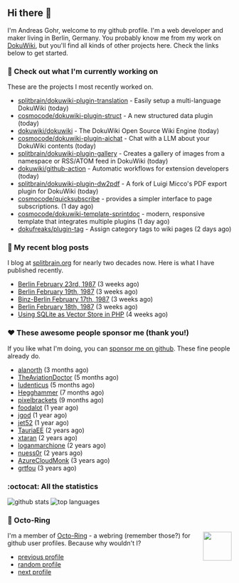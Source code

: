 ## Hi there :wave:

I'm Andreas Gohr, welcome to my github profile. I'm a web developer and maker living in Berlin, Germany. You probably know me from my work on [DokuWiki](https://github.com/splitbrain/dokuwiki), but you'll find all kinds of other projects here. Check the links below to get started.

### :hammer: Check out what I'm currently working on

These are the projects I most recently worked on.


- [splitbrain/dokuwiki-plugin-translation](https://github.com/splitbrain/dokuwiki-plugin-translation) - Easily setup a multi-language DokuWiki (today)
- [cosmocode/dokuwiki-plugin-struct](https://github.com/cosmocode/dokuwiki-plugin-struct) - A new structured data plugin (today)
- [dokuwiki/dokuwiki](https://github.com/dokuwiki/dokuwiki) - The DokuWiki Open Source Wiki Engine (today)
- [cosmocode/dokuwiki-plugin-aichat](https://github.com/cosmocode/dokuwiki-plugin-aichat) - Chat with a LLM about your DokuWiki contents (today)
- [splitbrain/dokuwiki-plugin-gallery](https://github.com/splitbrain/dokuwiki-plugin-gallery) - Creates a gallery of images from a namespace or RSS/ATOM feed in DokuWiki (today)
- [dokuwiki/github-action](https://github.com/dokuwiki/github-action) - Automatic workflows for extension developers (today)
- [splitbrain/dokuwiki-plugin-dw2pdf](https://github.com/splitbrain/dokuwiki-plugin-dw2pdf) - A fork of Luigi Micco&#39;s PDF export plugin for DokuWiki (today)
- [cosmocode/quicksubscribe](https://github.com/cosmocode/quicksubscribe) - provides a simpler interface to page subscriptions. (1 day ago)
- [cosmocode/dokuwiki-template-sprintdoc](https://github.com/cosmocode/dokuwiki-template-sprintdoc) - modern, responsive template that integrates multiple plugins (1 day ago)
- [dokufreaks/plugin-tag](https://github.com/dokufreaks/plugin-tag) - Assign category tags to wiki pages (2 days ago)

### :scroll: My recent blog posts

I blog at [splitbrain.org](https://www.splitbrain.org) for nearly two decades now. Here is what I have published recently.


- [Berlin February 23rd, 1987](https://www.splitbrain.org/blog/1987-02/23-berlin) (3 weeks ago)
- [Berlin February 19th, 1987](https://www.splitbrain.org/blog/1987-02/19-berlin) (3 weeks ago)
- [Binz-Berlin February 17th, 1987](https://www.splitbrain.org/blog/1987-02/17-binz) (3 weeks ago)
- [Berlin February 18th, 1987](https://www.splitbrain.org/blog/1987-02/18-berlin) (3 weeks ago)
- [Using SQLite as Vector Store in PHP](https://www.splitbrain.org/blog/2023-08/15-using_sqlite_as_vector_store_in_php) (4 weeks ago)

### :hearts:️ These awesome people sponsor me (thank you!)

If you like what I'm doing, you can [sponsor me on github](https://github.com/sponsors/splitbrain). These fine people already do.


- [alanorth](https://github.com/alanorth) (3 months ago)
- [TheAviationDoctor](https://github.com/TheAviationDoctor) (5 months ago)
- [ludenticus](https://github.com/ludenticus) (5 months ago)
- [Hegghammer](https://github.com/Hegghammer) (7 months ago)
- [pixelbrackets](https://github.com/pixelbrackets) (9 months ago)
- [foodalot](https://github.com/foodalot) (1 year ago)
- [jgod](https://github.com/jgod) (1 year ago)
- [jet52](https://github.com/jet52) (1 year ago)
- [TauriaEE](https://github.com/TauriaEE) (2 years ago)
- [xtaran](https://github.com/xtaran) (2 years ago)
- [loganmarchione](https://github.com/loganmarchione) (2 years ago)
- [nuess0r](https://github.com/nuess0r) (2 years ago)
- [AzureCloudMonk](https://github.com/AzureCloudMonk) (3 years ago)
- [grtfou](https://github.com/grtfou) (3 years ago)

### :octocat: All the statistics

 ![github stats](https://github-readme-stats.vercel.app/api?username=splitbrain&show_icons=true&hide_title=true)
![top languages](https://github-readme-stats.vercel.app/api/top-langs/?username=splitbrain&layout=compact)


### :octopus: Octo-Ring

<img width="64" height="65" src="https://octo-ring.com/static/img/octo.png" align="right" alt="">

I'm a member of [Octo-Ring](https://octo-ring.com/) - a webring (remember those?) for github user profiles. Because why wouldn't I? 

* [previous profile](https://octo-ring.com/p/splitbrain/prev)
* [random profile](https://octo-ring.com/p/splitbrain/random)
* [next profile](https://octo-ring.com/p/splitbrain/next)

